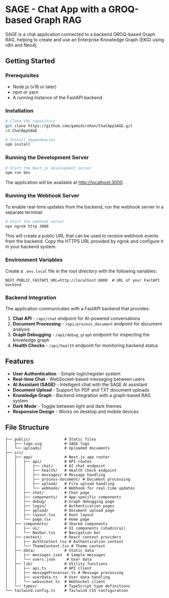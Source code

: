 # SAGE - Chat App with a GROQ-based Graph RAG

SAGE is a chat application connected to a backend GROQ-based Graph RAG,
helping to create and use an Enterprise Knowledge Graph (EKG) using n8n and Neo4j.

## Getting Started

### Prerequisites
- Node.js (v18 or later)
- npm or yarn
- A running instance of the FastAPI backend

### Installation

```bash
# Clone the repository
git clone https://github.com/gamidirohan/ChatAppSAGE.git
cd ChatAppSAGE

# Install dependencies
npm install
```

### Running the Development Server

```bash
# Start the Next.js development server
npm run dev
```

The application will be available at [http://localhost:3000](http://localhost:3000).

### Running the Webhook Server

To enable real-time updates from the backend, run the webhook server in a separate terminal:

```bash
# Start the webhook server
npx ngrok http 3000
```

This will create a public URL that can be used to receive webhook events from the backend. Copy the HTTPS URL provided by ngrok and configure it in your backend system.

### Environment Variables

Create a `.env.local` file in the root directory with the following variables:

```
NEXT_PUBLIC_FASTAPI_URL=http://localhost:8000  # URL of your FastAPI backend
```

### Backend Integration

The application communicates with a FastAPI backend that provides:

1. **Chat API** - `/api/chat` endpoint for AI-powered conversations
2. **Document Processing** - `/api/process_document` endpoint for document analysis
3. **Graph Debugging** - `/api/debug_graph` endpoint for inspecting the knowledge graph
4. **Health Checks** - `/api/health` endpoint for monitoring backend status


## Features

- **User Authentication** - Simple login/register system
- **Real-time Chat** - WebSocket-based messaging between users
- **AI Assistant (SAGE)** - Intelligent chat with the SAGE AI assistant
- **Document Upload** - Support for PDF and TXT document uploads
- **Knowledge Graph** - Backend integration with a graph-based RAG system
- **Dark Mode** - Toggle between light and dark themes
- **Responsive Design** - Works on desktop and mobile devices

## File Structure

```
├── public/               # Static files
│   ├── logo.svg          # SAGE logo
│   └── uploads/          # Uploaded documents
├── src/
│   ├── app/              # Next.js app router
│   │   ├── api/          # API routes
│   │   │   ├── chat/     # AI chat endpoint
│   │   │   ├── health/   # Health check endpoint
│   │   │   ├── messages/ # Message handling
│   │   │   ├── process-document/ # Document processing
│   │   │   ├── upload/   # File upload handling
│   │   │   └── webhook/  # Webhook for real-time updates
│   │   ├── chat/         # Chat page
│   │   ├── components/   # App-specific components
│   │   ├── debug/        # Graph debugging page
│   │   ├── login/        # Authentication pages
│   │   ├── upload/       # Document upload page
│   │   ├── layout.tsx    # Root layout
│   │   └── page.tsx      # Home page
│   ├── components/       # Shared components
│   │   ├── ui/           # UI components (shadcn/ui)
│   │   └── Navbar.tsx    # Navigation bar
│   ├── context/          # React context providers
│   │   ├── AuthContext.tsx # Authentication context
│   │   └── ThemeContext.tsx # Theme context
│   ├── data/             # Static data
│   │   ├── messages.json  # Sample messages
│   │   └── users.json     # User data
│   ├── lib/              # Utility functions
│   │   ├── api.ts        # API client
│   │   ├── messageProcessor.ts # Message processing
│   │   ├── userData.ts   # User data handling
│   │   └── websocket.ts  # WebSocket client
│   └── types/            # TypeScript type definitions
└── tailwind.config.ts    # Tailwind CSS configuration
```
